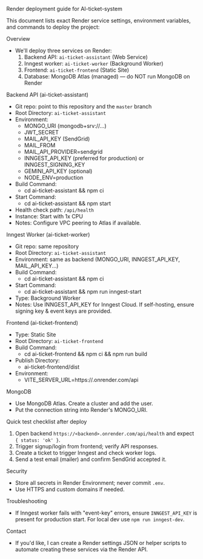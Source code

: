 Render deployment guide for AI-ticket-system

This document lists exact Render service settings, environment variables, and commands to deploy the project:

Overview
- We'll deploy three services on Render:
  1. Backend API: `ai-ticket-assistant` (Web Service)
  2. Inngest worker: `ai-ticket-worker` (Background Worker)
  3. Frontend: `ai-ticket-frontend` (Static Site)
  4. Database: MongoDB Atlas (managed) — do NOT run MongoDB on Render

Backend API (ai-ticket-assistant)
- Git repo: point to this repository and the `master` branch
- Root Directory: `ai-ticket-assistant`
- Environment:
  - MONGO_URI (mongodb+srv://...)
  - JWT_SECRET
  - MAIL_API_KEY (SendGrid)
  - MAIL_FROM
  - MAIL_API_PROVIDER=sendgrid
  - INNGEST_API_KEY (preferred for production) or INNGEST_SIGNING_KEY
  - GEMINI_API_KEY (optional)
  - NODE_ENV=production
- Build Command:
  - cd ai-ticket-assistant && npm ci
- Start Command:
  - cd ai-ticket-assistant && npm start
- Health check path: `/api/health`
- Instance: Start with 1x CPU
- Notes: Configure VPC peering to Atlas if available.

Inngest Worker (ai-ticket-worker)
- Git repo: same repository
- Root Directory: `ai-ticket-assistant`
- Environment: same as backend (MONGO_URI, INNGEST_API_KEY, MAIL_API_KEY...)
- Build Command:
  - cd ai-ticket-assistant && npm ci
- Start Command:
  - cd ai-ticket-assistant && npm run inngest-start
- Type: Background Worker
- Notes: Use INNGEST_API_KEY for Inngest Cloud. If self-hosting, ensure signing key & event keys are provided.

Frontend (ai-ticket-frontend)
- Type: Static Site
- Root Directory: `ai-ticket-frontend`
- Build Command:
  - cd ai-ticket-frontend && npm ci && npm run build
- Publish Directory:
  - ai-ticket-frontend/dist
- Environment:
  - VITE_SERVER_URL=https://<your-backend>.onrender.com/api

MongoDB
- Use MongoDB Atlas. Create a cluster and add the user.
- Put the connection string into Render's MONGO_URI.

Quick test checklist after deploy
1. Open backend `https://<backend>.onrender.com/api/health` and expect `{ status: 'ok' }`.
2. Trigger signup/login from frontend; verify API responses.
3. Create a ticket to trigger Inngest and check worker logs.
4. Send a test email (mailer) and confirm SendGrid accepted it.

Security
- Store all secrets in Render Environment; never commit `.env`.
- Use HTTPS and custom domains if needed.

Troubleshooting
- If Inngest worker fails with "event-key" errors, ensure `INNGEST_API_KEY` is present for production start. For local dev use `npm run inngest-dev`.

Contact
- If you'd like, I can create a Render settings JSON or helper scripts to automate creating these services via the Render API.